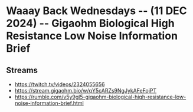 # Waaay Back Wednesdays -- (11 DEC 2024) -- Gigaohm Biological High Resistance Low Noise Information Brief

## Streams
- https://twitch.tv/videos/2324055656
- https://stream.gigaohm.bio/w/qY5cARZs9NgJykAFeFojPT
- https://rumble.com/v5y9gl5-gigaohm-biological-high-resistance-low-noise-information-brief.html


